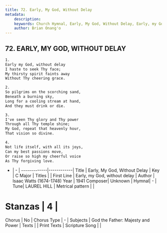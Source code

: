```yaml
---
title: 72. Early, My God, Without Delay
metadata:
    description: 
    keywords: Church Hymnal, Early, My God, Without Delay, Early, my God, without delay, 
    author: Brian Onang'o
---
```



## 72. EARLY, MY GOD, WITHOUT DELAY

```txt
1.
Early my God, without delay 
I haste to seek Thy face; 
My thirsty spirit faints away 
Without Thy cheering grace. 

2.
So pilgrims on the scorching sand, 
Beneath a burning sky, 
Long for a cooling stream at hand, 
And they must drink or die. 

3.
I've seen Thy glory and Thy power 
Through all Thy temple shine; 
My God, repeat that heavenly hour, 
That vision so divine. 

4.
Not life itself, with all its joys, 
Can my best passions move, 
Or raise so high my cheerful voice 
As Thy forgiving love.

```

- |   -  |
-------------|------------|
Title | Early, My God, Without Delay |
Key | C Major |
Titles |  |
First Line | Early, my God, without delay |
Author | Isaac Watts (1674-1748)
Year | 1941
Composer| Unknown |
Hymnal|  - |
Tune| LAUREL HILL |
Metrical pattern | |
# Stanzas | 4 |
Chorus | No |
Chorus Type | - |
Subjects | God the Father: Majesty and Power |
Texts |  |
Print Texts | 
Scripture Song |  |
  
